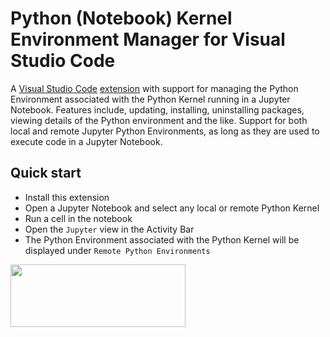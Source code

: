 # Python (Notebook) Kernel Environment Manager for Visual Studio Code

A [Visual Studio Code](https://code.visualstudio.com/) [extension](https://marketplace.visualstudio.com/VSCode) with support for managing the Python Environment associated with the Python Kernel running in a Jupyter Notebook. Features include, updating, installing, uninstalling packages, viewing details of the Python environment and the like.
Support for both local and remote Jupyter Python Environments, as long as they are used to execute code in a Jupyter Notebook.


## Quick start

-   Install this extension
-   Open a Jupyter Notebook and select any local or remote Python Kernel
-   Run a cell in the notebook
-   Open the `Jupyter` view in the Activity Bar
-   The Python Environment associated with the Python Kernel will be displayed under `Remote Python Environments`

<img src=https://raw.githubusercontent.com/DonJayamanne/vscode-python-kernel-env-manager/main/resources/demo.png width=280 height=100>

